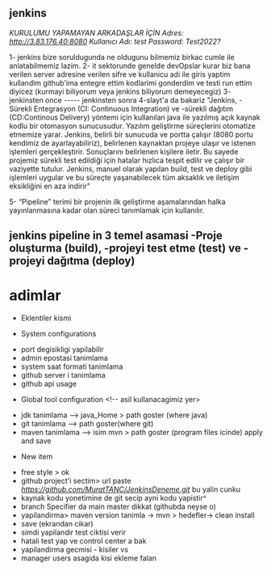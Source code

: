  ## jenkins
 *KURULUMU YAPAMAYAN ARKADAŞLAR İÇİN Adres: http://3.83.176.40:8080*
*Kullanıcı Adı: test*
*Password: Test2022?*

1- jenkins bize soruldugunda ne oldugunu bilmemiz birkac cumle ile anlatabilmemiz lazim.
2- it sektorunde genelde devOpslar kurar biz bana verilen server adresine verilen sifre ve kullanicu adi ile giris yaptim kullandim github'ima entegre ettim kodlarimi gonderdim ve testi run ettim diyicez (kurmayi biliyorum veya jenkins biliyorum demeyecegiz)
3- jenkinsten once ----- jenkinsten sonra
4-slayt'a da bakariz
"Jenkins, 
-Sürekli Entegrasyon (CI: Continuous Integration) ve 
-sürekli dağıtım (CD:Continous Delivery) 
yöntemi için kullanılan java ile yazılmış açık kaynak kodlu  bir otomasyon sunucusudur. 
Yazılım geliştirme süreçlerini otomatize etmemize yarar. 
Jenkins, belirli bir sunucuda ve portta çalışır (8080 portu kendimiz de ayarlayabiliriz), 
belirlenen kaynaktan projeye ulaşır ve istenen işlemleri gerçekleştirir. 
Sonuçlarını belirlenen kişilere iletir. 
Bu sayede projemiz sürekli test edildiği için hatalar hızlıca tespit edilir ve çalışır bir vaziyette tutulur. 
Jenkins, manuel olarak yapılan build, test ve deploy gibi işlemleri uygular ve bu süreçte yaşanabilecek tüm aksaklık ve iletişim eksikliğini en aza indirir"

5- “Pipeline” terimi bir projenin ilk geliştirme aşamalarından halka 
yayınlanmasına kadar olan süreci tanımlamak için kullanılır.

jenkins pipeline in 3 temel asamasi 
-Proje oluşturma (build), 
-projeyi test etme (test) ve 
-projeyi dağıtma (deploy)  
-----------------------------------------------------------------------------

# adimlar
- Eklentiler kismi

- System configurations
* port degisikligi yapilabilir
* admin epostasi tanimlama
* system saat formati tanimlama
* github server i tanimlama
* github api usage 
<!-- -- ama buralar bizle alakali degil tabi -->

- Global tool configuration <!-- asil kullanacagimiz yer>
* jdk tanimlama --> java_Home > path goster (where java)  
* git tanimlama --> path goster(where git)  
* maven tanimlama --> isim mvn > path goster (program files icinde)
apply and save 

- New item 
* free style > ok
* github project'i sectim> url paste
*https://github.com/MuratTANC/JenkinsDeneme.git* bu yalin cunku 
* kaynak kodu yonetimine de  git secip ayni kodu yapistir^
* branch Specifier da main master dikkat (githubda neyse o)
* yapilandirma> maven version tanimla -> mvn > hedefler-> clean install
* save (ekrandan cikar)
* simdi yapilandir test ciktisi verir
* hatali test yap ve control center a bak
* yapilandirma gecmisi - kisiler vs 
* manager users asagida kisi ekleme falan

